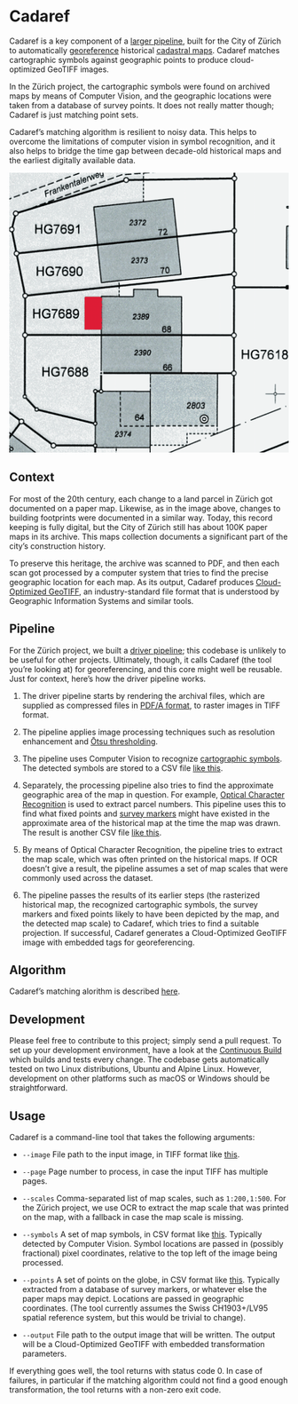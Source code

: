 # Cadaref

Cadaref is a key component of a [larger
pipeline](https://github.com/brawer/cadaref-zurich), built
for the City of Zürich to automatically
[georeference](https://en.wikipedia.org/wiki/Georeferencing)
historical [cadastral maps](https://en.wikipedia.org/wiki/Cadastre).
Cadaref matches cartographic symbols against geographic points
to produce cloud-optimized GeoTIFF images.

In the Zürich project, the cartographic symbols were found
on archived maps by means of Computer Vision, and the geographic
locations were taken from a database of survey points. It does
not really matter though; Cadaref is just matching point sets.

Cadaref’s matching algorithm is resilient to noisy data.
This helps to overcome the limitations of computer vision
in symbol recognition, and it also helps to bridge the time gap
between decade-old historical maps and the earliest digitally
available data.

![scan](./doc/sample.png)


## Context

For most of the 20th century, each change to a land parcel in Zürich
got documented on a paper map. Likewise, as in the image above,
changes to building footprints were documented in a similar way.
Today, this record keeping is fully digital, but the City of Zürich
still has about 100K paper maps in its archive. This maps collection
documents a significant part of the city’s construction history.

To preserve this heritage, the archive was scanned to PDF, and then
each scan got processed by a computer system that tries to find the
precise geographic location for each map. As its output, Cadaref
produces [Cloud-Optimized GeoTIFF](http://cogeo.org/), an
industry-standard file format that is understood by Geographic
Information Systems and similar tools.


## Pipeline

For the Zürich project, we built a [driver
pipeline](https://github.com/brawer/cadaref-zurich); this codebase is
unlikely to be useful for other projects.  Ultimately, though, it
calls Cadaref (the tool you’re looking at) for georeferencing, and
this core might well be reusable. Just for context, here’s how
the driver pipeline works.

1. The driver pipeline starts by rendering the archival files,
which are supplied as compressed files in [PDF/A format](httpsa://en.wikipedia.org/wiki/PDF/A), to raster images in TIFF format.

2. The pipeline applies image processing techniques
such as resolution enhancement and
[Ōtsu thresholding](https://en.wikipedia.org/wiki/Otsu's_method).

3. The pipeline uses Computer Vision to recognize
[cartographic symbols](https://github.com/brawer/cadasym).
The detected symbols are stored to a CSV file
[like this](testdata/symbols.csv).

4. Separately, the processing pipeline also tries to find the
approximate geographic area of the map in question. For example,
[Optical Character
Recognition](https://en.wikipedia.org/wiki/Optical_character_recognition)
is used to extract parcel numbers. This pipeline uses this to find
what fixed points and [survey
markers](https://en.wikipedia.org/wiki/Survey_marker) might have
existed in the approximate area of the historical map at the time the
map was drawn. The result is another CSV file [like
this](testdata/points.csv).

5. By means of Optical Character Recognition, the pipeline tries
to extract the map scale, which was often printed on the historical maps.
If OCR doesn’t give a result, the pipeline assumes a set of map scales that
were commonly used across the dataset.

6. The pipeline passes the results of its earlier steps
(the rasterized historical map,
the recognized cartographic symbols, the survey markers and fixed points
likely to have been depicted by the map, and the detected map scale)
to Cadaref, which tries to find a suitable projection. If successful,
Cadaref generates a Cloud-Optimized GeoTIFF image with embedded tags
for georeferencing.


## Algorithm

Cadaref’s matching alorithm is described [here](docs/algorithm.md).


## Development

Please feel free to contribute to this project; simply send
a pull request. To set up your development environment,
have a look at the [Continuous Build](.github/workflows/ci.yml)
which builds and tests every change. The codebase gets automatically
tested on two Linux distributions, Ubuntu and Alpine Linux. However,
development on other platforms such as macOS or Windows should
be straightforward.



## Usage

Cadaref is a command-line tool that takes the following arguments:

* `--image` File path to the input image, in TIFF format
    like [this](testdata/HG3099.tif).

* `--page` Page number to process, in case the input TIFF has multiple pages.

* `--scales` Comma-separated list of map scales, such as `1:200,1:500`.
  For the Zürich project, we use OCR to extract the map scale that was
  printed on the map, with a fallback in case the map scale is missing.

* `--symbols` A set of map symbols, in CSV format like
  [this](testdata/symbols.csv). Typically detected by Computer Vision.
  Symbol locations are passed in (possibly fractional) pixel coordinates,
  relative to the top left of the image being processed.

* `--points` A set of points on the globe, in CSV format like
  [this](testdata/points.csv). Typically extracted from a database
  of survey markers, or whatever else the paper maps may depict.
  Locations are passed in geographic coordinates. (The tool currently
  assumes the Swiss CH1903+/LV95 spatial reference system, but this would
  be trivial to change).

* `--output` File path to the output image that will be written.
  The output will be a Cloud-Optimized GeoTIFF with embedded transformation
  parameters.

If everything goes well, the tool returns with status code 0.
In case of failures, in particular if the matching algorithm could
not find a good enough transformation, the tool returns with a non-zero
exit code.
